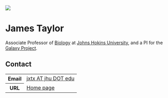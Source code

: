<div class='right'><a href='http://www.bio.jhu.edu/Faculty/Taylor/Default.html'><img src="/src/galaxy-team/james.jpg" /></a></div>

# James Taylor

Associate Professor of  [Biology](http://www.bio.jhu.edu/) at [Johns Hokins University](http://www.jhu.edu/), and a PI for the [Galaxy Project](http://galaxyproject.org).

## Contact

<table>
  <tr>
    <th> Email </th>
    <td> <a href="mailto:jxtx AT jhu DOT edu">jxtx AT jhu DOT edu</a> </td>
  </tr>
  <tr>
    <th> URL </th>
    <td> <a href='http://www.bio.jhu.edu/Faculty/Taylor/Default.html'>Home page</a> </td>
  </tr>
</table>

